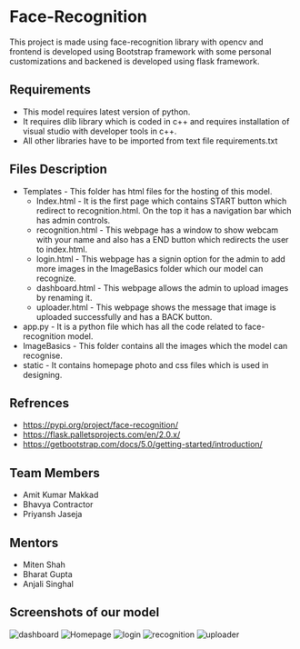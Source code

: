 # Face-Recognition
This project is made using face-recognition library with opencv and frontend is developed using Bootstrap framework with some personal customizations and backened is developed using flask framework. 

## Requirements 
* This model requires latest version of python.
* It requires dlib library which is coded in c++ and requires installation of visual studio with developer tools in c++.
* All other libraries have to be imported from text file requirements.txt 

## Files Description
* Templates - This folder has html files for the hosting of this model.
  * Index.html - It is the first page which contains START button which redirect to recognition.html. On the top it has a navigation bar which has admin controls.
  * recognition.html - This webpage has a window to show webcam with your name and also has a END button which redirects the user to index.html.
  * login.html - This webpage has a signin option for the admin to add more images in the ImageBasics folder which our model can recognize. 
  * dashboard.html - This webpage allows the admin to upload images by renaming it.
  * uploader.html - This webpage shows the message that image is uploaded successfully and has a BACK button.
* app.py - It is a python file which has all the code related to face-recognition model.
* ImageBasics - This folder contains all the images which the model can recognise.
* static - It contains homepage photo and css files which is used in designing.

## Refrences 
* https://pypi.org/project/face-recognition/
* https://flask.palletsprojects.com/en/2.0.x/
* https://getbootstrap.com/docs/5.0/getting-started/introduction/

## Team Members
* Amit Kumar Makkad 
* Bhavya Contractor
* Priyansh Jaseja

## Mentors
* Miten Shah
* Bharat Gupta
* Anjali Singhal

## Screenshots of our model
![dashboard](https://user-images.githubusercontent.com/79632719/127175848-cd337945-b14c-404a-99ce-576766260bfd.png)
![Homepage](https://user-images.githubusercontent.com/79632719/127175855-d11fb74e-a028-4e6b-a441-e19c24e07180.png)
![login](https://user-images.githubusercontent.com/79632719/127175859-79d727e0-bbb5-40d7-8d15-1da6f34ea8da.png)
![recognition](https://user-images.githubusercontent.com/79632719/127175861-269197d1-93b4-4e3c-a70a-f2a119bcf99c.png)
![uploader](https://user-images.githubusercontent.com/79632719/127175866-2faa8979-78b6-4431-a1f1-4929e03a5642.png)

